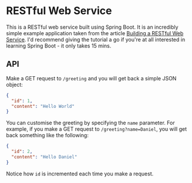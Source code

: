 # RESTful Web Service

This is a RESTful web service built using Spring Boot. It is an incredibly simple example application taken from the
article [Building a RESTful Web Service](https://spring.io/guides/gs/rest-service/). I'd recommend giving the tutorial
a go if you're at all interested in learning Spring Boot - it only takes 15 mins.

## API
Make a GET request to `/greeting` and you will get back a simple JSON object:
```json
{
  "id": 1,
  "content": "Hello World"
}
```

You can customise the greeting by specifying the `name` parameter. For example, if you make a GET request to
`/greeting?name=Daniel`, you will get back something like the following:
```json
{
  "id": 2,
  "content": "Hello Daniel"
}
```

Notice how `id` is incremented each time you make a request.
